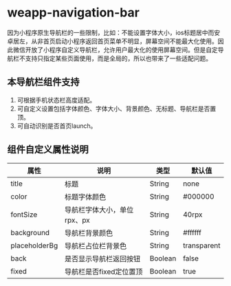 # weapp-navigation-bar

因为小程序原生导航栏的一些限制，比如：不能设置字体大小，ios标题居中而安卓居左，从非首页启动小程序返回首页菜单不明显，屏幕空间不能最大化使用。因此微信开放了小程序自定义导航栏，允许用户最大化的使用屏幕空间。但是自定导航栏不支持只指定某些页面使用，而是全局的，所以也带来了一些适配问题。
## 本导航栏组件支持
1. 可根据手机状态栏高度适配。
2. 可自定义设置包括字体颜色、字体大小、背景颜色、无标题、导航栏是否置顶。
3. 可自动识别是否首页launch。

## 组件自定义属性说明
| 属性  | 说明       | 类型   | 默认值 |
| ----- | ---------- | ------ | ------ |
| title | 标题 | String | none  |
| color | 标题字体颜色 | String | #000000  |
| fontSize | 导航栏字体大小，单位rpx、px | String | 40rpx  |
| background | 导航栏背景颜色 | String | #ffffff  |
| placeholderBg | 导航栏占位栏背景色 | String | transparent  |
| back | 是否显示导航栏返回按钮 | Boolean | false  |
| fixed | 导航栏是否fixed定位置顶 | Boolean | true  |
